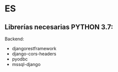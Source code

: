 # ES

## Librerías necesarias PYTHON 3.7:
Backend:
- djangorestframework 
- django-cors-headers
- pyodbc
- mssql-django
